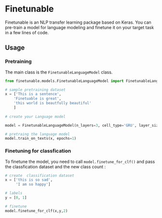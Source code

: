 # Finetunable



Finetunable is an NLP transfer learning package based on Keras. You can pre-train a model for language modeling and finetune it on your target task in a few lines of code. 

## Usage


### Pretraining

The main class is the `FinetunableLanguageModel` class.

```python
from finetunable.models.FinetunableLanguageModel import FinetunableLanguageModel # import model

# sample pretraining dataset
x = ['This is a sentence', 
    'Finetuable is great', 
    'this world is beautfully beautiful'
    ]
    
# create your Language model

model = FinetunableLanguageModel(n_layers=3, cell_type='GRU', layer_size=100, vocab_size=50)

# pretraing the language model 
model.train_on_texts(x, epochs=1)

```


### Finetuning for classfication

To finetune the model, you need to call `model.finetune_for_clf()` and pass the classfication dataset and the new class count :
```python
# create  classification dataset
x = ['this is so sad',
     'I am so happy']

# labels
y = [0, 1]

# finetune
model.finetune_for_clf(x,y,2)

    
```
